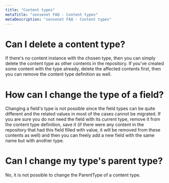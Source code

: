 ```yaml
---
title: "Content types"
metaTitle: "sensenet FAQ - Content types"
metaDescription: "sensenet FAQ - Content types"
---
```


# Can I delete a content type?

If there's no content instance with the chosen type, then you can simply delete the content type as other contents in the repository. If you've created some content with the type already, delete the affected contents first, then you can remove the content type definition as well.

# How can I change the type of a field?

Changing a field's type is not possible since the field types can be quite different and the related values in most of the cases cannot be migrated. If you are sure you do not need the field with its current type, remove it from the content type definition, save it (if there were any content in the repository that had this field filled with value, it will be removed from these contents as well) and then you can freely add a new field with the same name but with another type.

# Can I change my type's parent type?

No, it is not possible to change the ParentType of a content type.
